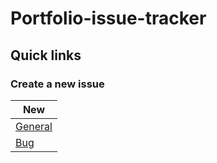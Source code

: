 # Portfolio-issue-tracker

## Quick links

### Create a new issue

| New  |
| ----- |
| [General](https://github.com/Mujeeb4582/Portfolio-issue-tracker/issues/new?assignees=&labels=Type%3A+Feature&template=feature_request.md&title=) |
| [Bug](https://github.com/Mujeeb4582/Portfolio-issue-tracker/issues/new?assignees=&labels=Bug%3A+Affects+users&template=bug--affects-users-.md&title=) |
